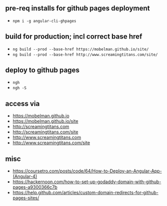 ## pre-req installs for github pages deployment
* `npm i -g angular-cli-ghpages`

## build for production; incl correct base href
* `ng build --prod --base-href https://mobelman.github.io/site/`
* `ng build --prod --base-href http://www.screamingtitans.com/site/`

## deploy to github pages
* `ngh`
* `ngh -S`

## access via
* https://mobelman.github.io
* https://mobelman.github.io/site
* http://screamingtitans.com
* http://screamingtitans.com/site
* http://www.screamingtitans.com
* http://www.screamingtitans.com/site

## misc
* https://coursetro.com/posts/code/64/How-to-Deploy-an-Angular-App-(Angular-4)
* https://hackernoon.com/how-to-set-up-godaddy-domain-with-github-pages-a9300366c7b
* https://help.github.com/articles/custom-domain-redirects-for-github-pages-sites/
